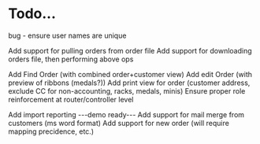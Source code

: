 # Todo...
bug - ensure user names are unique

Add support for pulling orders from order file
Add support for downloading orders file, then performing above ops

Add Find Order (with combined order+customer view)
Add edit Order (with preview of ribbons (medals?))
Add print view for order (customer address, exclude CC for non-accounting, racks, medals, minis)
Ensure proper role reinforcement at router/controller level

Add import reporting
---demo ready---
Add support for mail merge from customers (ms word format)
Add support for new order (will require mapping precidence, etc.)

